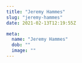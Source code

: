 ```yaml
---
title: "Jeremy Hammes"
slug: "jeremy-hammes"
date: 2021-02-13T12:19:55Z

meta:
  name: "Jeremy Hammes"
  dob: ""
  image: ""
---
```


